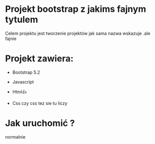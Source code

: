 # Projekt bootstrap z jakims fajnym tytulem
Celem projektu jest tworzenie projektów jak sama nazwa wskazuje .ale fajnie
# Projekt zawiera:
  - Bootstrap 5.2
  + Javascript
  * Html:+1:
  - Css czy css tez sie tu liczy

# Jak uruchomić ?
normalnie 

